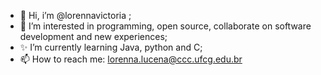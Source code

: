 - 👋 Hi, i’m @lorennavictoria ;
- 👀 I’m interested in programming, open source, collaborate on software development and new experiences;
- ✨ I’m currently learning Java, python and C;
- 📫 How to reach me: lorenna.lucena@ccc.ufcg.edu.br

